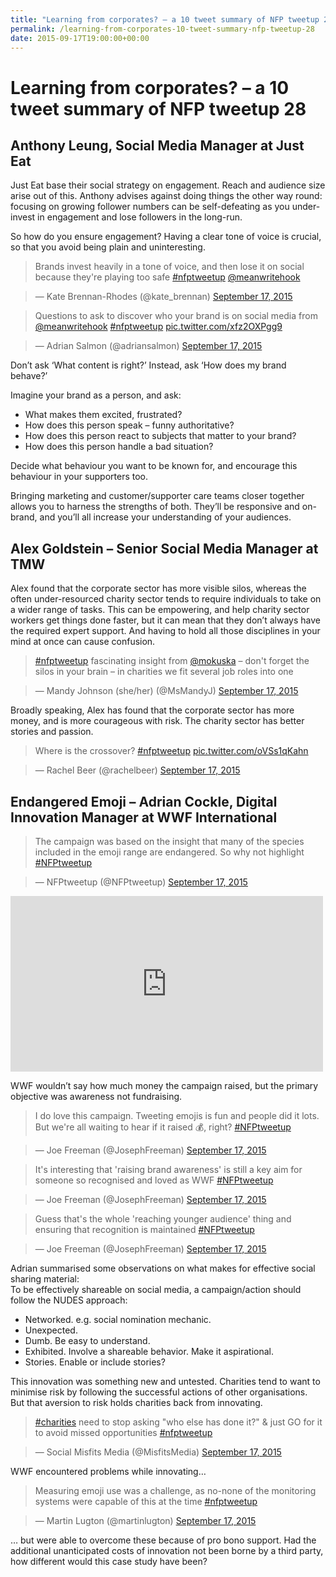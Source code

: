 ```yaml
---
title: "Learning from corporates? – a 10 tweet summary of NFP tweetup 28 – Martin Lugton"
permalink: /learning-from-corporates-10-tweet-summary-nfp-tweetup-28
date: 2015-09-17T19:00:00+00:00
---
```


# Learning from corporates? – a 10 tweet summary of NFP tweetup 28

## Anthony Leung, Social Media Manager at Just Eat

Just Eat base their social strategy on engagement. Reach and audience size arise out of this. Anthony advises against doing things the other way round: focusing on growing follower numbers can be self-defeating as you under-invest in engagement and lose followers in the long-run.

So how do you ensure engagement? Having a clear tone of voice is crucial, so that you avoid being plain and uninteresting.

> Brands invest heavily in a tone of voice, and then lose it on social because they're playing too safe [#nfptweetup](https://twitter.com/hashtag/nfptweetup?src=hash&ref_src=twsrc%5Etfw) [@meanwritehook](https://twitter.com/meanwritehook)

> — Kate Brennan-Rhodes (@kate_brennan) [September 17, 2015](https://twitter.com/kate_brennan/status/644564777625387008?ref_src=twsrc%5Etfw)

> Questions to ask to discover who your brand is on social media from [@meanwritehook](https://twitter.com/meanwritehook) [#nfptweetup](https://twitter.com/hashtag/nfptweetup?src=hash&ref_src=twsrc%5Etfw) [pic.twitter.com/xfz2OXPgg9](http://t.co/xfz2OXPgg9)

> — Adrian Salmon (@adriansalmon) [September 17, 2015](https://twitter.com/adriansalmon/status/644565267524272128?ref_src=twsrc%5Etfw)

Don’t ask ‘What content is right?’ Instead, ask ‘How does my brand behave?’

Imagine your brand as a person, and ask:

- What makes them excited, frustrated?
- How does this person speak – funny authoritative?
- How does this person react to subjects that matter to your brand?
- How does this person handle a bad situation?

Decide what behaviour you want to be known for, and encourage this behaviour in your supporters too.

Bringing marketing and customer/supporter care teams closer together allows you to harness the strengths of both. They’ll be responsive and on-brand, and you’ll all increase your understanding of your audiences.

## Alex Goldstein – Senior Social Media Manager at TMW

Alex found that the corporate sector has more visible silos, whereas the often under-resourced charity sector tends to require individuals to take on a wider range of tasks. This can be empowering, and help charity sector workers get things done faster, but it can mean that they don’t always have the required expert support. And having to hold all those disciplines in your mind at once can cause confusion.

> [#nfptweetup](https://twitter.com/hashtag/nfptweetup?src=hash&ref_src=twsrc%5Etfw) fascinating insight from [@mokuska](https://twitter.com/mokuska) – don't forget the silos in your brain – in charities we fit several job roles into one

> — Mandy Johnson (she/her) (@MsMandyJ) [September 17, 2015](https://twitter.com/MsMandyJ/status/644571130024562688?ref_src=twsrc%5Etfw)

Broadly speaking, Alex has found that the corporate sector has more money, and is more courageous with risk. The charity sector has better stories and passion.

> Where is the crossover? [#nfptweetup](https://twitter.com/hashtag/nfptweetup?src=hash&ref_src=twsrc%5Etfw) [pic.twitter.com/oVSs1qKahn](http://t.co/oVSs1qKahn)

> — Rachel Beer (@rachelbeer) [September 17, 2015](https://twitter.com/rachelbeer/status/644572474814894080?ref_src=twsrc%5Etfw)

## Endangered Emoji – Adrian Cockle, Digital Innovation Manager at WWF International

> The campaign was based on the insight that many of the species included in the emoji range are endangered. So why not highlight [#NFPtweetup](https://twitter.com/hashtag/NFPtweetup?src=hash&ref_src=twsrc%5Etfw)

> — NFPtweetup (@NFPtweetup) [September 17, 2015](https://twitter.com/NFPtweetup/status/644580348731461633?ref_src=twsrc%5Etfw)

<iframe src="https://www.youtube.com/embed/127156576" width="500" height="281" frameborder="0" webkitallowfullscreen="" mozallowfullscreen="" allowfullscreen=""></iframe>

WWF wouldn’t say how much money the campaign raised, but the primary objective was awareness not fundraising.

> I do love this campaign. Tweeting emojis is fun and people did it lots. But we're all waiting to hear if it raised 💰, right? [#NFPtweetup](https://twitter.com/hashtag/NFPtweetup?src=hash&ref_src=twsrc%5Etfw)

> — Joe Freeman (@JosephFreeman) [September 17, 2015](https://twitter.com/JosephFreeman/status/644581817677414401?ref_src=twsrc%5Etfw)

> It's interesting that 'raising brand awareness' is still a key aim for someone so recognised and loved as WWF [#NFPtweetup](https://twitter.com/hashtag/NFPtweetup?src=hash&ref_src=twsrc%5Etfw)

> — Joe Freeman (@JosephFreeman) [September 17, 2015](https://twitter.com/JosephFreeman/status/644582852357693440?ref_src=twsrc%5Etfw)

> Guess that's the whole 'reaching younger audience' thing and ensuring that recognition is maintained [#NFPtweetup](https://twitter.com/hashtag/NFPtweetup?src=hash&ref_src=twsrc%5Etfw)

> — Joe Freeman (@JosephFreeman) [September 17, 2015](https://twitter.com/JosephFreeman/status/644582992430669825?ref_src=twsrc%5Etfw)

Adrian summarised some observations on what makes for effective social sharing material:  
To be effectively shareable on social media, a campaign/action should follow the NUDES approach:

- Networked. e.g. social nomination mechanic.
- Unexpected.
- Dumb. Be easy to understand.
- Exhibited. Involve a shareable behavior. Make it aspirational.
- Stories. Enable or include stories?

This innovation was something new and untested. Charities tend to want to minimise risk by following the successful actions of other organisations.  
But that aversion to risk holds charities back from innovating.

> [#charities](https://twitter.com/hashtag/charities?src=hash&ref_src=twsrc%5Etfw) need to stop asking "who else has done it?" & just GO for it to avoid missed opportunities [#nfptweetup](https://twitter.com/hashtag/nfptweetup?src=hash&ref_src=twsrc%5Etfw)

> — Social Misfits Media (@MisfitsMedia) [September 17, 2015](https://twitter.com/MisfitsMedia/status/644588753617596416?ref_src=twsrc%5Etfw)

WWF encountered problems while innovating…

> Measuring emoji use was a challenge, as no-none of the monitoring systems were capable of this at the time [#nfptweetup](https://twitter.com/hashtag/nfptweetup?src=hash&ref_src=twsrc%5Etfw)

> — Martin Lugton (@martinlugton) [September 17, 2015](https://twitter.com/martinlugton/status/644586433303420928?ref_src=twsrc%5Etfw)

… but were able to overcome these because of pro bono support. Had the additional unanticipated costs of innovation not been borne by a third party, how different would this case study have been?